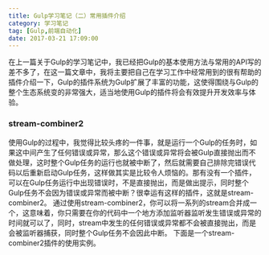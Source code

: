 ```yaml
---
title: Gulp学习笔记（二）常用插件介绍
category: 学习笔记
tag: [Gulp,前端自动化]
date: 2017-03-21 17:09:00
---
```


在上一篇关于Gulp的学习笔记中，我已经把Gulp的基本使用方法与常用的API写的差不多了，在这一篇文章中，我将主要把自己在学习工作中经常用到的很有帮助的插件介绍一下，Gulp的插件系统为Gulp扩展了丰富的功能，这使得围绕与Gulp的整个生态系统变的非常强大，适当地使用Gulp的插件将会有效提升开发效率与体验。<!--more-->

### stream-combiner2
使用Gulp的过程中，我觉得比较头疼的一件事，就是运行一个Gulp的任务时，如果这中间产生了任何错误或异常，那么这个错误或异常将会被Gulp直接抛出而不做处理，这时整个Gulp任务的运行也就被中断了，然后就需要自己排除完错误代码以后重新启动Gulp任务，这样做其实是比较令人烦恼的。那有没有一个插件，可以在Gulp任务运行中出现错误时，不是直接抛出，而是做出提示，同时整个Gulp任务不会因为错误或异常而被中断？很幸运有这样的插件，这就是stream-combiner2。
通过使用stream-combiner2，你可以将一系列的stream合并成一个，这意味着，你只需要在你的代码中一个地方添加监听器监听发生错误或异常的时间就可以了，同时，stream中发生的任何错误或异常都不会被直接抛出，而是会被监听器捕获，同时整个Gulp任务不会因此中断。
下面是一个stream-combiner2插件的使用实例。